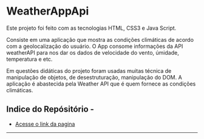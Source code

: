 # WeatherAppApi

Este projeto foi feito com as tecnologias HTML, CSS3 e Java Script.

Consiste em uma aplicação que mostra as condições climáticas de acordo com a geolocalização do usuário. O App consome informações da API weatherAPI para nos dar os dados de velocidade do vento, úmidade, temperatura e etc.

Em questões didáticas do projeto foram usadas muitas técnica de manipulação de objetos, de desestruturação, manipulação do DOM. A aplicação é abastecida pela Weather API que é quem fornece as condições climáticas.


## Indice do Repósitório -

* [Acesse o link da pagina](https://artguiar.github.io/WeatherAppApi/)
---


